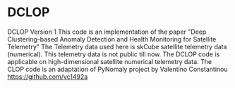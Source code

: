 # DCLOP
DCLOP Version 1
This code is an implementation of the paper "Deep Clustering-based Anomaly Detection and Health Monitoring for Satellite Telemetry"
The Telemetry data used here is skCube satellite telemetry data (numerical). This telemetry data is not public till now.
The DCLOP code is applicable on high-dimensional satellite numerical telemetry data.
The CLOP code is an adaptation of PyNomaly project by Valentino Constantinou https://github.com/vc1492a
